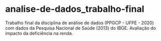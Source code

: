# analise-de-dados_trabalho-final
Trabalho final da disciplina de análise de dados (PPGCP - UFPE - 2020) com dados da Pesquisa Nacional de Saúde (2013) do IBGE. 
Avaliação do impacto da deficiência na renda. 
